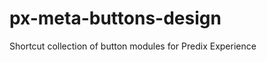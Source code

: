 px-meta-buttons-design
======================

Shortcut collection of button modules for Predix Experience
